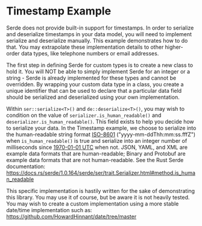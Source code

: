 # Timestamp Example

Serde does not provide built-in support for timestamps. In order to serialize and deserialize timestamps in your data model, you will need to implement serialize and deserialize manually. This example demonstrates how to do that. You may extrapolate these implementation details to other higher-order data types, like telephone numbers or email addresses.

The first step in defining Serde for custom types is to create a new class to hold it. You will NOT be able to simply implement Serde for an integer or a string - Serde is already implemented for these types and cannot be overridden. By wrapping your custom data type in a class, you create a unique identifier that can be used to declare that a particular data field should be serialized and deserialized using your own implementation.

Within ``ser::serialize<T>()`` and ``de::deserialize<T>()``, you may wish to condition on the value of ``serializer.is_human_readable()`` and ``deserializer.is_human_readable()``. This field exists to help you decide how to serialize your data. In the Timestamp example, we choose to serialize into the human-readable string format [ISO-8601](https://en.wikipedia.org/wiki/ISO_8601) ("yyyy-mm-ddThh:mm:ss.fffZ") when ``is_human_readable()`` is true and serialize into an integer number of milliseconds since [1970-01-01 UTC](https://en.wikipedia.org/wiki/Unix_time) when not. JSON, YAML, and XML are example data formats that are human-readable; Binary and Protobuf are example data formats that are not human-readable. See the Rust Serde documentation: https://docs.rs/serde/1.0.164/serde/ser/trait.Serializer.html#method.is_human_readable

This specific implementation is hastily written for the sake of demonstrating this library. You may use it of course, but be aware it is not heavily tested. You may wish to create a custom implementation using a more stable date/time implementation such as: https://github.com/HowardHinnant/date/tree/master
